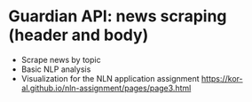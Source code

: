 # Guardian API: news scraping (header and body)
- Scrape news by topic
- Basic NLP analysis 
- Visualization for the NLN application assignment https://kor-al.github.io/nln-assignment/pages/page3.html
